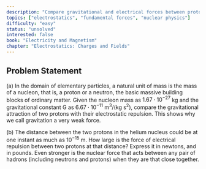 ```yaml
---
description: "Compare gravitational and electrical forces between protons, and calculate electrical repulsion force in a helium nucleus"
topics: ["electrostatics", "fundamental forces", "nuclear physics"]
difficulty: "easy"
status: "unsolved"
interested: false
book: "Electricity and Magnetism"
chapter: "Electrostatics: Charges and Fields"
---
```


## Problem Statement
(a) In the domain of elementary particles, a natural unit of mass is the mass of a nucleon, that is, a proton or a neutron, the basic massive building blocks of ordinary matter. Given the nucleon mass as $1.67 \cdot 10^{-27}$ kg and the gravitational constant G as $6.67 \cdot 10^{-11}$ $\text{m}^3/(\text{kg s}^2)$, compare the gravitational attraction of two protons with their electrostatic repulsion. This shows why we call gravitation a very weak force.

(b) The distance between the two protons in the helium nucleus could be at one instant as much as $10^{-15}$ m. How large is the force of electrical repulsion between two protons at that distance? Express it in newtons, and in pounds. Even stronger is the nuclear force that acts between any pair of hadrons (including neutrons and protons) when they are that close together.
